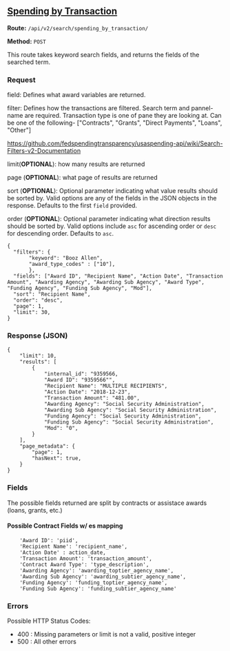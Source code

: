 ## [Spending by Transaction](#spending-by-transaction)
**Route:** `/api/v2/search/spending_by_transaction/`

**Method:** `POST`

This route takes keyword search fields, and returns the fields of the searched term.

### Request
field: Defines what award variables are returned.

filter: Defines how the transactions are filtered.  Search term and pannel-name are required. Transaction type is one of pane they are looking at. Can be one of the following- ["Contracts", "Grants", "Direct Payments", "Loans", "Other"]

https://github.com/fedspendingtransparency/usaspending-api/wiki/Search-Filters-v2-Documentation

limit(**OPTIONAL**): how many results are returned

page (**OPTIONAL**):  what page of results are returned

sort (**OPTIONAL**): Optional parameter indicating what value results should be sorted by. Valid options are any of the fields in the JSON objects in the response. Defaults to the first `field` provided.

order (**OPTIONAL**): Optional parameter indicating what direction results should be sorted by. Valid options include `asc` for ascending order or `desc` for descending order. Defaults to `asc`.

```
{
  "filters": {
       "keyword": "Booz Allen",
       "award_type_codes" : ["10"],
       },
  "fields": ["Award ID", "Recipient Name", "Action Date", "Transaction Amount", "Awarding Agency", "Awarding Sub Agency", "Award Type", "Funding Agency", "Funding Sub Agency", "Mod"],
  "sort": "Recipient Name",
  "order": "desc",
  "page": 1,
  "limit": 30,
}
```

### Response (JSON)

```
{
    "limit": 10,
    "results": [
        {
            "internal_id": "9359566,
            "Award ID": "9359566"",
            "Recipient Name": "MULTIPLE RECIPIENTS",
            "Action Date": "2018-12-23",
            "Transaction Amount": "481.00",
            "Awarding Agency": "Social Security Administration",
            "Awarding Sub Agency": "Social Security Administration",
            "Funding Agency": "Social Security Administration",
            "Funding Sub Agency": "Social Security Administration",
            "Mod": "0",
        }
    ],
    "page_metadata": {
        "page": 1,
        "hasNext": true,
    }
}
```

### Fields
The possible fields returned are split by contracts or assistace awards (loans, grants, etc.)

#### Possible Contract Fields w/ es mapping
```
    'Award ID': 'piid',
    'Recipient Name': 'recipient_name',
    'Action Date' : action_date,
    'Transaction Amount': 'transaction_amount',
    'Contract Award Type': 'type_description',
    'Awarding Agency': 'awarding_toptier_agency_name',
    'Awarding Sub Agency': 'awarding_subtier_agency_name',
    'Funding Agency': 'funding_toptier_agency_name',
    'Funding Sub Agency': 'funding_subtier_agency_name'

 ```
### Errors
Possible HTTP Status Codes:
* 400 : Missing parameters or limit is not a valid, positive integer
* 500 : All other errors
